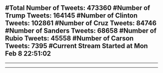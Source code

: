 #Total Number of Tweets: 473360 
#Number of Trump Tweets: 164145
#Number of Clinton Tweets: 102861
#Number of Cruz Tweets: 84746
#Number of Sanders Tweets: 68658
#Number of Rubio Tweets: 45558
#Number of Carson Tweets: 7395
#Current Stream Started at Mon Feb  8 22:51:02
---
---
---
